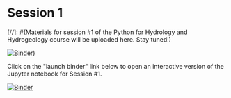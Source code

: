 # Session 1

[//]: #(Materials for session #1 of the Python for Hydrology and Hydrogeology course will be uploaded here. Stay tuned!)

[![Binder](https://mybinder.org/badge_logo.svg)](https://mybinder.org/v2/gh/AustralianWaterSchool/PythonForHydrologists/main?filepath=Session1%2FSession1.ipynb))

Click on the "launch binder" link below to open an interactive version of the Jupyter notebook for Session #1.

[![Binder](https://mybinder.org/badge_logo.svg)](https://mybinder.org/v2/gh/AustralianWaterSchool/PythonForHydrologyAndHydrogeology/main?urlpath=https%3A%2F%2Fgithub.com%2FAustralianWaterSchool%2FPythonForHydrologyAndHydrogeology%2Ftree%2Fmain%2FSession1%2F%20Session%201%20Data%20wrangling%20and%20multivariate%20EDA.ipynb)
